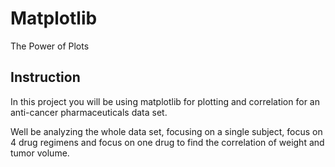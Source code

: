 # Matplotlib
The Power of Plots

## Instruction

In this project you will be using matplotlib for plotting and correlation for an anti-cancer pharmaceuticals data set. 

Well be analyzing the whole data set, focusing on a single subject, focus on 4 drug regimens and focus on one drug to find the correlation of weight and tumor volume.

